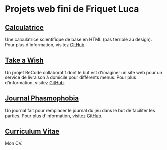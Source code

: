 # Projets web fini de Friquet Luca

## [Calculatrice](https://friquetluca.github.io/Calculator-project/)
Une calculatrice scientifique de base en HTML (pas terrible au design).
Pour plus d'information, visitez [GitHub](https://github.com/FriquetLuca/Calculator-project/).

## [Take a Wish](https://friquetluca.github.io/dark-kitchen/)
Un projet BeCode collaboratif dont le but est d'imaginer un site web pour un service de livraison à domicile pour différents menus.
Pour plus d'information, visitez [GitHub](https://github.com/FriquetLuca/dark-kitchen/).

## [Journal Phasmophobia](https://friquetluca.github.io/Journal-Phasmophobia/)
Un journal fait pour remplacer le journal du jeu dans le but de faciliter les parties.
Pour plus d'information, visitez [GitHub](https://github.com/FriquetLuca/Journal-Phasmophobia/).

## [Curriculum Vitae](https://friquetluca.github.io/My-CV/)
Mon CV.
